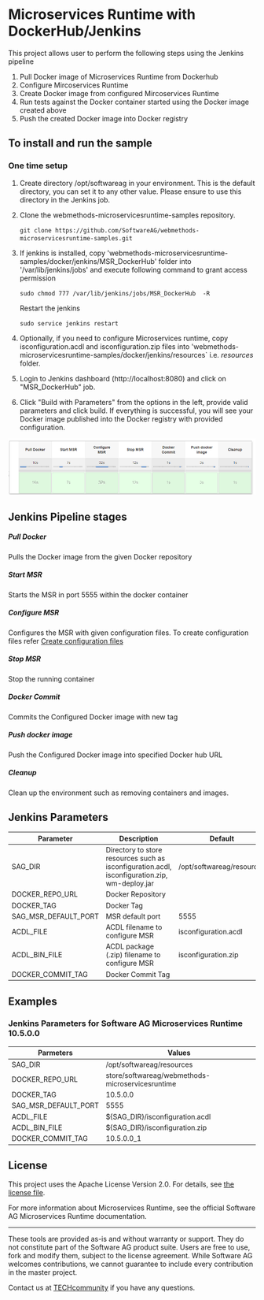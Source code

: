# Microservices Runtime with DockerHub/Jenkins

This project allows user to perform the following steps using the Jenkins pipeline

1. Pull Docker image of Microservices Runtime from Dockerhub
2. Configure Mircoservices Runtime
3. Create Docker image from configured Mircoservices Runtime
4. Run tests against the Docker container started using the Docker image created above
5. Push the created Docker image into Docker registry

## To install and run the sample

### One time setup

1. Create directory /opt/softwareag in your environment. This is the default directory, you can set it to any other value. Please ensure to use this directory in the Jenkins job.

2.	Clone the webmethods-microservicesruntime-samples repository. <br/>
    ```
    git clone https://github.com/SoftwareAG/webmethods-microservicesruntime-samples.git
    ```

3. If jenkins is installed, copy 'webmethods-microservicesruntime-samples/docker/jenkins/MSR_DockerHub' folder into '/var/lib/jenkins/jobs' and execute following command to grant access permission

      ```
      sudo chmod 777 /var/lib/jenkins/jobs/MSR_DockerHub  -R
      ```

    Restart the jenkins
    ```
    sudo service jenkins restart
    ```

4. Optionally, if you need to configure Microservices runtime, copy isconfiguration.acdl and isconfiguration.zip files into 'webmethods-microservicesruntime-samples/docker/jenkins/resources` i.e. *resources* folder.

5. Login to Jenkins dashboard (http://localhost:8080) and click on "MSR_DockerHub" job.

6. Click "Build with Parameters" from the options in the left, provide valid parameters and click build. If everything is successful, you will see your Docker image published into the Docker registry with provided configuration.
   
![Jenkins Stage View](stageview_dockerhub.png)
   
## Jenkins Pipeline stages
##### Pull Docker  
  Pulls the Docker image from the given Docker repository

##### Start MSR
 Starts the MSR in port 5555 within the  docker container 

##### Configure MSR
 Configures the MSR with given configuration files. To create configuration files refer [Create configuration files](https://github.com/SoftwareAG/webmethods-microservicesruntime-samples/tree/master/docker/jenkins#create-configuration-files)

##### Stop MSR
 Stop the running container

#####  Docker Commit 
 Commits the Configured Docker image with new tag

##### Push docker image
Push the Configured Docker image into specified Docker hub URL

##### Cleanup
Clean up the environment such as removing containers and images.

## Jenkins Parameters 
| Parameter            	| Description                                                                                   	| Default                   	| Required 	|
|----------------------	|-----------------------------------------------------------------------------------------------	|---------------------------	|----------	|
| SAG_DIR              	| Directory to store resources such as isconfiguration.acdl, isconfiguration.zip, wm-deploy.jar 	| /opt/softwareag/resources 	| Yes      	|
| DOCKER_REPO_URL      	| Docker Repository                                                                             	|                           	| Yes      	|
| DOCKER_TAG           	| Docker Tag                                                                                    	|                           	| Yes      	|
| SAG_MSR_DEFAULT_PORT 	| MSR default port                                                                              	| 5555                      	| Yes      	|
| ACDL_FILE            	| ACDL filename to configure MSR                                                                	| isconfiguration.acdl      	| Yes      	|
| ACDL_BIN_FILE        	| ACDL package (.zip) filename to configure MSR                                                 	| isconfiguration.zip       	| Yes      	|
| DOCKER_COMMIT_TAG    	| Docker Commit Tag                                                                             	|                           	| Yes      	|         
## Examples
### Jenkins Parameters for Software AG Microservices Runtime 10.5.0.0 

| Parmeters            	| Values                                           	|
|----------------------	|--------------------------------------------------	|
| SAG_DIR              	| /opt/softwareag/resources                        	|
| DOCKER_REPO_URL      	| store/softwareag/webmethods-microservicesruntime 	|
| DOCKER_TAG           	| 10.5.0.0                                         	|
| SAG_MSR_DEFAULT_PORT 	| 5555                                             	|
| ACDL_FILE            	| ${SAG_DIR}/isconfiguration.acdl                  	|
| ACDL_BIN_FILE        	| ${SAG_DIR}/isconfiguration.zip                   	|
| DOCKER_COMMIT_TAG           	| 10.5.0.0_1                                       	|


## License

This project uses the Apache License Version 2.0. For details, see [the license file](../../LICENSE).

For more information about Microservices Runtime, see the official Software AG Microservices Runtime documentation.

______________________
These tools are provided as-is and without warranty or support. They do not constitute part of the Software AG product suite. Users are free to use, fork and modify them, subject to the license agreement. While Software AG welcomes contributions, we cannot guarantee to include every contribution in the master project.	

Contact us at [TECHcommunity](mailto:technologycommunity@softwareag.com?subject=Github/SoftwareAG) if you have any questions.

